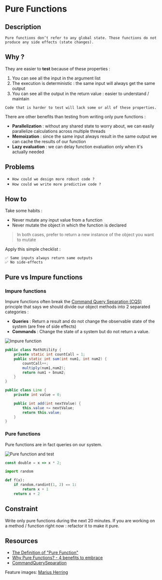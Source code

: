 # Pure Functions
## Description
`Pure functions don’t refer to any global state. Those functions do not produce any side effects (state changes).`

## Why ?
They are easier to **test** because of these properties :
1. You can see all the input in the argument list
2. The execution is deterministic : the same input will always get the same output
3. You can see all the output in the return value : easier to understand / maintain

`Code that is harder to test will lack some or all of these properties.`

There are other benefits than testing from writing only pure functions :
- **Parallelization** : without any shared state to worry about, we can easily parallelize calculations across multiple threads
- **Memoization** : since the same input always result in the same output we can cache the results of our function
- **Lazy evaluation** : we can delay function evaluation only when it's actually needed

## Problems
- `How could we design more robust code ?`
- `How could we write more predictive code ?`

## How to
Take some habits :
- Never mutate any input value from a function
- Never mutate the object in which the function is declared
> In both cases, prefer to return a new instance of the object you want to mutate

Apply this simple checklist :

```text
✅ Same inputs always return same outputs
✅ No side-effects
```

## Pure vs Impure functions
### Impure functions
Impure functions often break the [Command Query Separation (CQS)](https://martinfowler.com/bliki/CommandQuerySeparation.html) principle that says we should divide our object methods into 2 separated categories :
- **Queries** : Return a result and do not change the observable state of the system (are free of side effects)
- **Commands** : Change the state of a system but do not return a value.

![Impure function](https://www.deadcoderising.com/content/images/2016/12/pure-function-state-animation.gif)

```java
public class MathUtility {
    private static int countCall = 1;
    public static int sum(int num1, int num2) {
        countCall++;
        multiply(num1,num2);
        return num1 + bnum2;
    }
}
```

```java
public class Line {
    private int value = 0;

    public int add(int nextValue) {
        this.value += nextValue;
        return this.value;
    }
}
```

### Pure functions
Pure functions are in fact queries on our system.

![Pure function and test](../images/pure-functions-tests.png)

```javascript
const double = x => x * 2;
```

```python
import random

def f(x):
    if random.randint(1, 2) == 1:
        return x + 1
    return x + 2
```

## Constraint
Write only pure functions during the next 20 minutes.
If you are working on a method / function right now : refactor it to make it pure.

## Resources
- [The Definition of "Pure Function"](https://alvinalexander.com/scala/fp-book/definition-of-pure-function/)
- [Why Pure Functions? - 4 benefits to embrace](https://www.deadcoderising.com/2017-06-13-why-pure-functions-4-benefits-to-embrace-2/)
- [CommandQuerySeparation](https://martinfowler.com/bliki/CommandQuerySeparation.html)

Feature images: [Marius Herring](https://www.deadcoderising.com/2017-06-13-why-pure-functions-4-benefits-to-embrace-2/)